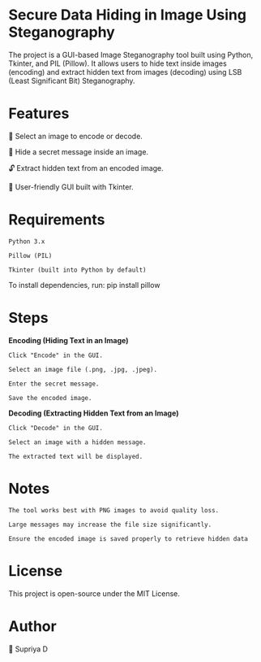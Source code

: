 # Secure Data Hiding in Image Using Steganography

The project is a GUI-based Image Steganography tool built using Python, Tkinter, and PIL (Pillow). It allows users to hide text inside images (encoding) and extract hidden text from images (decoding) using LSB (Least Significant Bit) Steganography.

# Features

📂 Select an image to encode or decode.

🔏 Hide a secret message inside an image.

🔓 Extract hidden text from an encoded image.

🎨 User-friendly GUI built with Tkinter.

# Requirements

    Python 3.x
    
    Pillow (PIL)
    
    Tkinter (built into Python by default)

To install dependencies, run: pip install pillow

# Steps

**Encoding (Hiding Text in an Image)**

    Click "Encode" in the GUI.
    
    Select an image file (.png, .jpg, .jpeg).
    
    Enter the secret message.
    
    Save the encoded image.
    
**Decoding (Extracting Hidden Text from an Image)**

    Click "Decode" in the GUI.
    
    Select an image with a hidden message.
    
    The extracted text will be displayed.
    

# Notes

    The tool works best with PNG images to avoid quality loss.
    
    Large messages may increase the file size significantly.
    
    Ensure the encoded image is saved properly to retrieve hidden data
    
# License

This project is open-source under the MIT License.

# Author

👤 Supriya D
